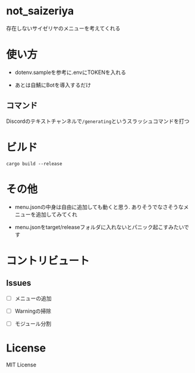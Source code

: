 # not_saizeriya

存在しないサイゼリヤのメニューを考えてくれる

# 使い方

- dotenv.sampleを参考に.envにTOKENを入れる

- あとは自鯖にBotを導入するだけ

## コマンド

Discordのテキストチャンネルで`/generating`というスラッシュコマンドを打つ

# ビルド

```
cargo build --release
```

# その他

- menu.jsonの中身は自由に追加しても動くと思う. ありそうでなさそうなメニューを追加してみてくれ

- menu.jsonをtarget/releaseフォルダに入れないとパニック起こすみたいです
# コントリビュート

## Issues

- [ ] メニューの追加

- [ ] Warningの掃除

- [ ] モジュール分割
# License

MIT License